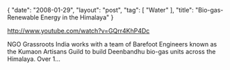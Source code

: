 {
   "date": "2008-01-29",
   "layout": "post",
   "tag": [
      "Water"
   ],
   "title": "Bio-gas- Renewable Energy in the Himalaya"
}

http://www.youtube.com/watch?v=GQrr4KhP4Dc

NGO Grassroots India works with a team of Barefoot Engineers known as the Kumaon Artisans Guild to build Deenbandhu bio-gas units across the Himalaya. Over 1...